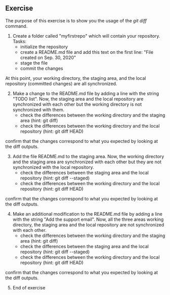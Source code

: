 ## Exercise

The purpose of this exercise is to show you the usage of the *git diff* command.

1. Create a folder called "myfirstrepo" which will contain your repository. 
Tasks:
      - initialize the repository
      - create a README.md file and add this text on the first line: "File created on Sep. 30, 2020" 
      - stage the file
      - commit the changes

At this point, your working directory, the staging area, and the local repository
(committed changes) are all synchronized.

2. Make a change to the README.md file by adding a line with the string "TODO list". Now, the
staging area and the local repository are synchronized with each other but the working
directory is not synchronized with them. 
      - check the differences between the working directory and the staging area
        (hint: git diff)
      - check the differences between the working directory and the local repository
        (hint: git diff HEAD)

confirm that the changes correspond to what you expected by looking at the diff outputs.

3. Add the file README.md to the staging area. Now, the working directory and the staging area
are synchronized with each other but they are not synchronized with the local repository.
      - check the differences between the staging area and the local repository
        (hint: git diff --staged)
      - check the differences between the working directory and the local repository
        (hint: git diff HEAD)

confirm that the changes correspond to what you expected by looking at the diff outputs.

4. Make an additional modification to the README.md file by adding a line with the string 
"Add the support email". Now, all the three areas working directory, the staging area
and the local repository are not synchronized with each other. 
      - check the differences between the working directory and the staging area
        (hint: git diff)
      - check the differences between the staging area and the local repository
        (hint: git diff --staged)
      - check the differences between the working directory and the local repository
        (hint: git diff HEAD)


confirm that the changes correspond to what you expected by looking at the diff outputs.

5. End of exercise
